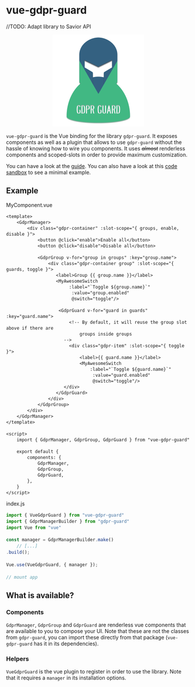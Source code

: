 # vue-gdpr-guard

//TODO: Adapt library to Savior API

<center><img src="./vue-gdpr-guard.png" alt="Logo" width="250"/></center>

`vue-gdpr-guard` is the Vue binding for the library `gdpr-guard`. It exposes components as well as a plugin that allows to use `gdpr-guard` without the hassle of knowing how to wire you components. It uses *~~almost~~* renderless components and scoped-slots in order to provide maximum customization.



You can have a look at the [guide](https://voltra.github.io/vue-gdpr-guard/). You can also have a look at this [code sandbox](https://codesandbox.io/embed/serverless-moon-fl5tc?fontsize=14&hidenavigation=1&theme=dark) to see a minimal example.



## Example

MyComponent.vue

```vue
<template>
	<GdprManager>
    	<div class="gdpr-container" :slot-scope="{ groups, enable, disable }">
            <button @click="enable">Enable all</button>
            <button @click="disable">Disable all</button>
        	
            <GdprGroup v-for="group in groups" :key="group.name">
            	<div class="gdpr-container group" :slot-scope="{ guards, toggle }">
                   <label>Group {{ group.name }}</label>
                   <MyAwesomeSwitch
                   		:label="`Toggle ${group.name}`"
                         :value="group.enabled"
                         @switch="toggle"/>
                    
                    <GdprGuard v-for="guard in guards" :key="guard.name">
                        <!-- By default, it will reuse the group slot above if there are
							groups inside groups
					  -->
                        <div class="gdpr-item" :slot-scope="{ toggle }">
                            <label>{{ guard.name }}</label>
                            <MyAwesomeSwitch
                            	:label="`Toggle ${guard.name}`"
                                 :value="guard.enabled"
                                 @switch="toggle"/>
					  </div>
    			   </GdprGuard>
                </div>
    		</GdprGroup>
    	</div>
    </GdprManager>
</template>

<script>
	import { GdprManager, GdprGroup, GdprGuard } from "vue-gdpr-guard"
    
    export default {
        components: {
            GdprManager,
            GdprGroup,
            GdprGuard,
        },
    }
</script>
```



index.js

```javascript
import { VueGdprGuard } from "vue-gdpr-guard"
import { GdprManagerBuilder } from "gdpr-guard"  
import Vue from "vue"

const manager = GdprManagerBuilder.make()
	// [...]
.build();

Vue.use(VueGdprGuard, { manager });

// mount app
```



## What is available?

### Components

`GdprManager`, `GdprGroup` and `GdprGuard` are renderless vue components that are available to you to compose your UI. Note that these are not the classes from `gdpr-guard`, you can import these directly from that package (`vue-gdpr-guard` has it in its dependencies).



### Helpers

`VueGdprGuard` is the vue plugin to register in order to use the library. Note that it requires a `manager` in its installation options.